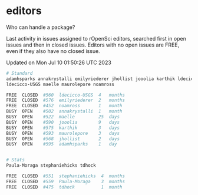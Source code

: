 # editors

Who can handle a package?

Last activity in issues assigned to rOpenSci editors, searched first in open
issues and then in closed issues. Editors with no open issues are FREE, even if
they also have no closed issue.


Updated on Mon Jul 10 01:50:26 UTC 2023

```bash
# Standard
adamhsparks annakrystalli emilyriederer jhollist jooolia karthik ldecicco
ldecicco-USGS maelle maurolepore noamross

FREE  CLOSED  #560  ldecicco-USGS  4   months
FREE  CLOSED  #576  emilyriederer  2   months
FREE  CLOSED  #452  noamross       1   month
BUSY  OPEN    #502  annakrystalli  1   month
BUSY  OPEN    #522  maelle         25  days
BUSY  OPEN    #590  jooolia        9   days
BUSY  OPEN    #575  karthik        3   days
BUSY  OPEN    #593  maurolepore    3   days
BUSY  OPEN    #568  jhollist       2   days
BUSY  OPEN    #595  adamhsparks    1   day


# Stats
Paula-Moraga stephaniehicks tdhock

FREE  CLOSED  #551  stephaniehicks  4  months
FREE  CLOSED  #559  Paula-Moraga    3  months
FREE  CLOSED  #475  tdhock          1  month
```
